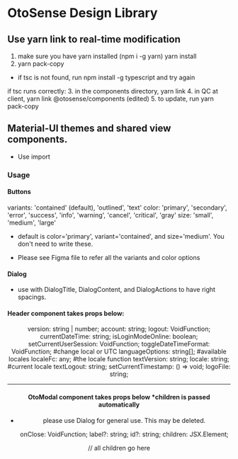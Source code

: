 # OtoSense Design Library

## Use yarn link to real-time modification

1. make sure you have yarn installed (npm i -g yarn)
yarn install
2. yarn pack-copy
  - if tsc is not found, run npm install -g typescript and try again

if tsc runs correctly:
3. in the components directory, yarn link
4. in QC at client, yarn link @otosense/components (edited) 
5. to update, run yarn pack-copy

## Material-UI themes and shared view components.

- Use import 

### Usage

#### Buttons

variants: 'contained' (default),  'outlined', 'text'
color: 'primary', 'secondary', 'error', 'success', 'info', 'warning', 'cancel', 'critical', 'gray'
size: 'small', 'medium', 'large'

* default is color='primary', variant='contained', and size='medium'. You don't need to write these.

- Please see Figma file to refer all the variants and color options

#### Dialog
- use with DialogTitle, DialogContent, and DialogActions to have right spacings.

<Dialog>
  <DialogTitle>title/header here</DialogTitle>
  <DialogContent>contents here</DialogContent>
  <DialogActions>Close/save button here</DialogActions>
</Dialog>

#### Header component takes props below:

<Header
  version={version}
  account={account}
  logout={logout}
  currentDateTime={currentDateTime}
  isLoginModeOnline={isLoginModeOnline}
  setCurrentUserSession={setCurrentUserSession}
  toggleDateTimeFormat={toggleDateTimeFormat}
  languageOptions={availableLocales}
  localeFc={locale}
  textVersion={locale.getString('general.version')}
  locale={locale.locale}
  textLogout={locale.getString('global.logout')}
  setCurrentTimestamp={setCurrentTimestamp}
  logoFile={ADI_logo}
/>

version: string | number;
account: string;
logout: VoidFunction;
currentDateTime: string;
isLoginModeOnline: boolean;
setCurrentUserSession: VoidFunction;
toggleDateTimeFormat: VoidFunction; #change local or UTC
languageOptions: string[]; #available locales
localeFc: any; #the locale function
textVersion: string;
locale: string; #current locale
textLogout: string;
setCurrentTimestamp: () => void;
logoFile: string;

----

#### OtoModal component takes props below *children is passed automatically

- please use Dialog for general use. This may be deleted.

  onClose: VoidFunction;
  label?: string;
  id?: string;
  children: JSX.Element;

<OtoModal onClose={closeFunction} id="id of model" label="my label">
  // all children go here
</OtoModal>